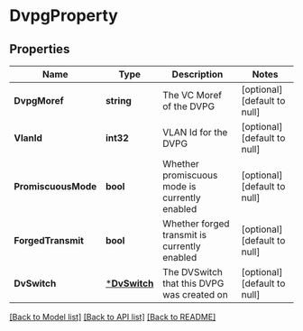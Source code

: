 # DvpgProperty

## Properties
Name | Type | Description | Notes
------------ | ------------- | ------------- | -------------
**DvpgMoref** | **string** | The VC Moref of the DVPG | [optional] [default to null]
**VlanId** | **int32** | VLAN Id for the DVPG | [optional] [default to null]
**PromiscuousMode** | **bool** | Whether promiscuous mode is currently enabled | [optional] [default to null]
**ForgedTransmit** | **bool** | Whether forged transmit is currently enabled | [optional] [default to null]
**DvSwitch** | [***DvSwitch**](DvSwitch.md) | The DVSwitch that this DVPG was created on | [optional] [default to null]

[[Back to Model list]](../README.md#documentation-for-models) [[Back to API list]](../README.md#documentation-for-api-endpoints) [[Back to README]](../README.md)


